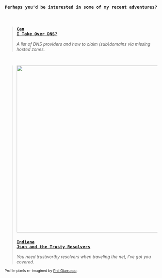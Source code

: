 <!--<p align=center><img src="json_x5.png" width=500>-->
<!--<h3 align=center><code>Well, here I am back in the rainforest.</code></h3></p>
<img src="rainforest.gif">-->
<h3 align=center><code>Perhaps you'd be interested in some of my recent adventures?</code></h3></p>
 <p><a target="_blank" href="https://github.com/libertalialtd/trusty-resolvers#readme"></a><br>

   > <a href="https://github.com/libertalialtd/can-i-take-over-dns#readme"><h3><code>Can I Take Over DNS?</code></h3></a><i>A list of DNS providers and how to claim (sub)domains via missing hosted zones.</i>
   </p>
   <br>
 
  > <a href="https://github.com/libertalialtd/trusty-resolvers#readme"><img src='https://raw.githubusercontent.com/libertalialtd/trusty-resolvers/master/cave.jpg' width="550px"/><h3><code>Indiana Json and the Trusty Resolvers</code></h3></a><i>You need trustworthy resolvers when traveling the net, I've got you covered.</i>
   </p>
<sub>Profile pixels re-imagined by <a href="https://dribbble.com/shots/4426261-Indy-Re-Draw" target="_blank">Phil Giarrusso</a>.</sub>
